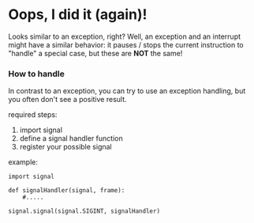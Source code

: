 #	Oops, I did it (again)!

Looks similar to an exception, right?
Well, an exception and an interrupt might have a similar behavior: it pauses / stops the current instruction to "handle" a special case, but these are __NOT__ the same!

###	How to handle

In contrast to an exception, you can try to use an exception handling, but you often don't see a positive result.

required steps:
1.	import signal
2.	define a signal handler function
3.	register your possible signal

example:
```
import signal

def signalHandler(signal, frame):
	#.....

signal.signal(signal.SIGINT, signalHandler)
```
